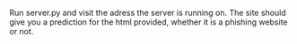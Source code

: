 Run server.py and visit the adress the server is running on. The site should give you a prediction for the html provided, whether it is a phishing website or not.

